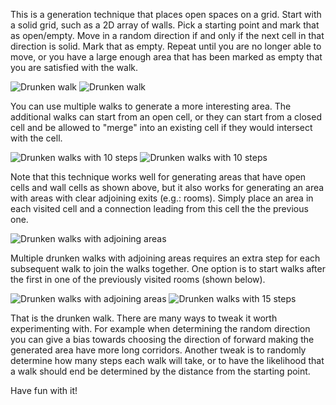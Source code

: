 This is a generation technique that places open spaces on a grid.
Start with a solid grid, such as a 2D array of walls. Pick a starting point and mark that as open/empty.
Move in a random direction if and only if the next cell in that direction is solid. Mark that as empty.
Repeat until you are no longer able to move, or you have a large enough area that has been marked as empty
that you are satisfied with the walk.

![Drunken walk](/content/images/pcg_drunken_walk_single.gif)
![Drunken walk](/content/images/pcg_drunken_walk_single2.gif)


You can use multiple walks to generate a more interesting area. The additional walks can start from an
open cell, or they can start from a closed cell and be allowed to "merge" into an existing cell if they
would intersect with the cell.


![Drunken walks with 10 steps](/content/images/pcg_drunken_walk_multiple_10.gif)
![Drunken walks with 10 steps](/content/images/pcg_drunken_walk_multiple_10_2.gif)


Note that this technique works well for generating areas that have open cells and wall cells as shown above, but it also works
for generating an area with areas with clear adjoining exits (e.g.: rooms). Simply place an area in each visited cell and a
connection leading from this cell the the previous one.


![Drunken walks with adjoining areas](/content/images/pcg_drunken_walk_rooms_single.gif)


Multiple drunken walks with adjoining areas requires an extra step for each subsequent walk to join the walks together.
One option is to start walks after the first in one of the previously visited rooms (shown below).


![Drunken walks with adjoining areas](/content/images/pcg_drunken_walk_rooms_multiple_1.gif)
![Drunken walks with 15 steps](/content/images/pcg_drunken_walk_rooms_multiple_2.gif)


That is the drunken walk. There are many ways to tweak it worth experimenting with. For example when determining the random
direction you can give a bias towards choosing the direction of forward making the generated area have more long corridors.
Another tweak is to randomly determine how many steps each walk will take, or to have the likelihood that a walk should end
be determined by the distance from the starting point.

Have fun with it!